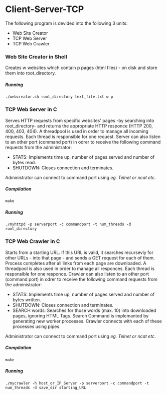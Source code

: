 # Client-Server-TCP

The following program is devided into the following 3 units:
 - Web Site Creator
 - TCP Web Server
 - TCP Web Crawler
 
### Web Site Creator in Shell

Creates w websites which contain p pages (html files) - on disk and store them into root_directory.

##### Running
```
./webcreator.sh root_directory text_file.txt w p
```
### TCP Web Server in C

Serves HTTP requests from specific websites' pages -by searching into root_directory- and returns the appropriate HTTP responce (HTTP 200, 400, 403, 404). A threadpool is used in order to manage all incoming requests. Each thread is responsible for one request.
Server can also listen to an other port (command port) in odrer to receive the following command requests from the administrator:
 * STATS: Implements time up, number of pages served and number of bytes read.
 * SHUTDOWN: Closes connection and terminates.
 
Administrator can connect to command port using *eg. Telnet or ncat etc*.

##### Compilation
```
make
```
##### Running
```
./myhttpd -p serverport -c commandport -t num_threads -d root_directory
```
### TCP Web Crawler in C

Starts from a starting URL. If this URL is valid, it searches recursevly for other URLs - into that page - and sends a GET request for each of them. Process completes after all links from each page are downloaded. A threadpool is also used in order to manage all responces. Each thread is responsible for one responce.
Crawler can also listen to an other port (command port) in odrer to receive the following command requests from the administrator:
 * STATS: Implements time up, number of pages served and number of bytes written.
 * SHUTDOWN: Closes connection and terminates.
 * SEARCH words: Searches for those words (max. 10) into downloaded pages, ignoring HTML Tags. Search Command is implemanted by generating new worker processes. Crawler connects with each of these processes using pipes.  

Administrator can connect to command port using *eg. Telnet or ncat etc*.

##### Compilation
```
make
```
##### Running
```
./mycrawler -h host_or_IP_Server -p serverport -c commandport -t num_threads -d save_dir starting_URL
```
 
 


